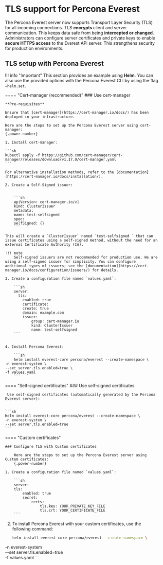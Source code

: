 # TLS support for Percona Everest

The Percona Everest server now supports Transport Layer Security (TLS)  for all incoming connections. TLS **encrypts** client and server communication. This keeps data safe from being **intercepted or changed**. Administrators can configure server certificates and private keys to enable **secure HTTPS access** to the Everest API server. This strengthens security for production environments.


## TLS setup with Percona Everest

!!! info "Important"
    This section provides an example using **Helm**. You can also use the provided options with the Percona Everest CLI by using the flag `—helm.set`.



==== "Cert-manager (recommended)"
        ### Use cert-manager

    **Pre-requisites**

    Ensure that [cert-manager](https://cert-manager.io/docs/) has been deployed in your infrastructure.

    Here are the steps to set up the Percona Everest server using cert-manager:
    {.power-number}

    1. Install cert-manager:

    ```sh
    kubectl apply -f https://github.com/cert-manager/cert-manager/releases/download/v1.17.0/cert-manager.yaml
    ```

    For alternative installation methods, refer to the [documentation](https://cert-manager.io/docs/installation/).

    2. Create a Self-Signed issuer:


        ```sh
        apiVersion: cert-manager.io/v1
        kind: ClusterIssuer
        metadata:
        name: test-selfsigned
        spec:
        selfSigned: {}
        ```
  
    This will create a `ClusterIssuer` named `test-selfsigned ` that can issue certificates using a self-signed method, without the need for an external Certificate Authority (CA).

    !!! note
        Self-signed issuers are not recommended for production use. We are using a self-signed issuer for simplicity. You can configure additional types of issuers; see the [documentation](https://cert-manager.io/docs/configuration/issuers/) for details.

    3. Create a configuration file named `values.yaml`:

        ```sh
        server:
	      tls: 
		    enabled: true
		    certificate:
			create: true
			domain: example.com
			issuer:
				group: cert-manager.io
				kind: ClusterIssuer 
				name: test-selfsigned
        ```


    4. Install Percona Everest:

        ```sh
        helm install everest-core percona/everest --create-namespace \
	-n everest-system \
	--set server.tls.enabled=true \
	-f values.yaml
        ```


==== "Self-signed certificates"
    ### Use self-signed certificates

     Use self-signed certificates (automatically generated by the Percona Everest server):
     

    ```sh
    helm install everest-core percona/everest --create-namespace \
	-n everest-system \
	--set server.tls.enabled=true
    ```

==== "Custom certificates"

    ### Configure TLS with Custom certificates

        Here are the steps to set up the Percona Everest server using Custom certificates:
        {.power-number}

    1. Create a configuration file named `values.yaml`:

        ```sh
        server:
        tls: 
            enabled: true
            secret:
                certs:
                    tls.key: YOUR_PRIVATE_KEY_FILE
                    tls.crt: YOUR_CERTIFICATE_FILE
        ```

2. To install Percona Everest with your custom certificates, use the following command:

    ```sh
    helm install everest-core percona/everest --create-namespace \
  -n everest-system \
  --set server.tls.enabled=true \
  -f values.yaml
    ```





























    
    
  






